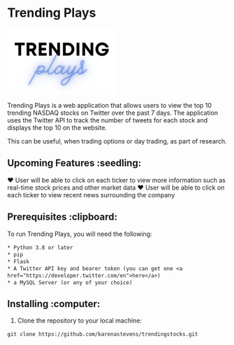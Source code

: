 <h1>Trending Plays</h1>
<img src="app/static/styles/Trending.png">

Trending Plays is a web application that allows users to view the top 10 trending NASDAQ stocks on Twitter over the past 7 days. The application uses the Twitter API to track the number of tweets for each stock and displays the top 10 on the website.

This can be useful, when trading options or day trading, as part of research.

<h2>Upcoming Features :seedling:</h2>

:heart: User will be able to click on each ticker to view more information such as real-time stock prices and other market data
:heart: User will be able to click on each ticker to view recent news surrounding the company

<h2>Prerequisites :clipboard:</h2>

To run Trending Plays, you will need the following:

    * Python 3.8 or later
    * pip
    * Flask
    * A Twitter API key and bearer token (you can get one <a href="https://developer.twitter.com/en">here</a>)
    * a MySQL Server (or any of your choice)

<h2>Installing :computer:</h2>

1. Clone the repository to your local machine:

```
git clone https://github.com/karenastevens/trendingstocks.git

```
